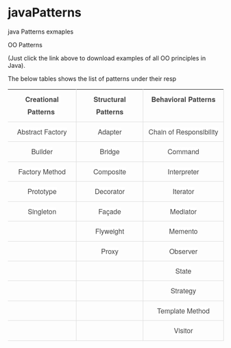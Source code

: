 # javaPatterns
java Patterns exmaples 

OO Patterns 


(Just click the link above to download examples of all OO principles in Java). 

The below tables shows the list of patterns under their resp
<table style="border-collapse: collapse; border: none;"><colgroup><col width="199"></col><col width="194"></col><col width="232"></col></colgroup><tbody>
<tr style="height: 0px;"><td style="border-bottom: solid #dddddd 1px; border-left: solid #dddddd 0px; border-right: solid #dddddd 1px; border-top: solid #dddddd 0px; padding: 8px 11px 8px 11px; vertical-align: top;"><div dir="ltr" style="line-height: 1.8409090909090908; margin-bottom: 0pt; margin-top: 0pt; text-align: center;">
<span style="background-color: white; color: #444444; font-style: normal; font-variant: normal; font-weight: 700; text-decoration: none; vertical-align: baseline; white-space: pre-wrap;"><span style="font-family: &quot;helvetica neue&quot; , &quot;arial&quot; , &quot;helvetica&quot; , sans-serif;">Creational Patterns </span></span></div>
</td><td style="border-bottom: solid #dddddd 1px; border-left: solid #dddddd 1px; border-right: solid #dddddd 1px; border-top: solid #dddddd 0px; padding: 8px 11px 8px 11px; vertical-align: top;"><div dir="ltr" style="line-height: 1.8409090909090908; margin-bottom: 0pt; margin-top: 0pt; text-align: center;">
<span style="background-color: white; color: #444444; font-style: normal; font-variant: normal; font-weight: 700; text-decoration: none; vertical-align: baseline; white-space: pre-wrap;"><span style="font-family: &quot;helvetica neue&quot; , &quot;arial&quot; , &quot;helvetica&quot; , sans-serif;">Structural Patterns</span></span></div>
</td><td style="border-bottom: solid #dddddd 1px; border-left: solid #dddddd 1px; border-right: solid #dddddd 1px; border-top: solid #dddddd 0px; padding: 8px 11px 8px 11px; vertical-align: top;"><div dir="ltr" style="line-height: 1.8409090909090908; margin-bottom: 0pt; margin-top: 0pt; text-align: center;">
<span style="background-color: white; color: #444444; font-style: normal; font-variant: normal; font-weight: 700; text-decoration: none; vertical-align: baseline; white-space: pre-wrap;"><span style="font-family: &quot;helvetica neue&quot; , &quot;arial&quot; , &quot;helvetica&quot; , sans-serif;">Behavioral Patterns</span></span></div>
</td></tr>
<tr style="height: 0px;"><td style="border-bottom: solid #dddddd 1px; border-left: solid #dddddd 0px; border-right: solid #dddddd 1px; border-top: solid #dddddd 1px; padding: 8px 11px 8px 11px; vertical-align: top;"><div dir="ltr" style="line-height: 1.8409090909090908; margin-bottom: 0pt; margin-top: 0pt; text-align: center;">
<span style="background-color: white; color: #444444; font-style: normal; font-variant: normal; font-weight: 400; text-decoration: none; vertical-align: baseline; white-space: pre-wrap;"><span style="font-family: &quot;helvetica neue&quot; , &quot;arial&quot; , &quot;helvetica&quot; , sans-serif;">Abstract Factory</span></span></div>
</td><td style="border-bottom: solid #dddddd 1px; border-left: solid #dddddd 1px; border-right: solid #dddddd 1px; border-top: solid #dddddd 1px; padding: 8px 11px 8px 11px; vertical-align: top;"><div dir="ltr" style="line-height: 1.8409090909090908; margin-bottom: 0pt; margin-top: 0pt; text-align: center;">
<span style="background-color: white; color: #444444; font-style: normal; font-variant: normal; font-weight: 400; text-decoration: none; vertical-align: baseline; white-space: pre-wrap;"><span style="font-family: &quot;helvetica neue&quot; , &quot;arial&quot; , &quot;helvetica&quot; , sans-serif;">Adapter</span></span></div>
</td><td style="border-bottom: solid #dddddd 1px; border-left: solid #dddddd 1px; border-right: solid #dddddd 1px; border-top: solid #dddddd 1px; padding: 8px 11px 8px 11px; vertical-align: top;"><div dir="ltr" style="line-height: 1.8409090909090908; margin-bottom: 0pt; margin-top: 0pt; text-align: center;">
<span style="background-color: white; color: #444444; font-style: normal; font-variant: normal; font-weight: 400; text-decoration: none; vertical-align: baseline; white-space: pre-wrap;"><span style="font-family: &quot;helvetica neue&quot; , &quot;arial&quot; , &quot;helvetica&quot; , sans-serif;">Chain of Responsibility</span></span></div>
</td></tr>
<tr style="height: 0px;"><td style="border-bottom: solid #dddddd 1px; border-left: solid #dddddd 0px; border-right: solid #dddddd 1px; border-top: solid #dddddd 1px; padding: 8px 11px 8px 11px; vertical-align: top;"><div dir="ltr" style="line-height: 1.8409090909090908; margin-bottom: 0pt; margin-top: 0pt; text-align: center;">
<span style="background-color: white; color: #444444; font-style: normal; font-variant: normal; font-weight: 400; text-decoration: none; vertical-align: baseline; white-space: pre-wrap;"><span style="font-family: &quot;helvetica neue&quot; , &quot;arial&quot; , &quot;helvetica&quot; , sans-serif;">Builder</span></span></div>
</td><td style="border-bottom: solid #dddddd 1px; border-left: solid #dddddd 1px; border-right: solid #dddddd 1px; border-top: solid #dddddd 1px; padding: 8px 11px 8px 11px; vertical-align: top;"><div dir="ltr" style="line-height: 1.8409090909090908; margin-bottom: 0pt; margin-top: 0pt; text-align: center;">
<span style="background-color: white; color: #444444; font-style: normal; font-variant: normal; font-weight: 400; text-decoration: none; vertical-align: baseline; white-space: pre-wrap;"><span style="font-family: &quot;helvetica neue&quot; , &quot;arial&quot; , &quot;helvetica&quot; , sans-serif;">Bridge</span></span></div>
</td><td style="border-bottom: solid #dddddd 1px; border-left: solid #dddddd 1px; border-right: solid #dddddd 1px; border-top: solid #dddddd 1px; padding: 8px 11px 8px 11px; vertical-align: top;"><div dir="ltr" style="line-height: 1.8409090909090908; margin-bottom: 0pt; margin-top: 0pt; text-align: center;">
<span style="background-color: white; color: #444444; font-style: normal; font-variant: normal; font-weight: 400; text-decoration: none; vertical-align: baseline; white-space: pre-wrap;"><span style="font-family: &quot;helvetica neue&quot; , &quot;arial&quot; , &quot;helvetica&quot; , sans-serif;">Command</span></span></div>
</td></tr>
<tr style="height: 0px;"><td style="border-bottom: solid #dddddd 1px; border-left: solid #dddddd 0px; border-right: solid #dddddd 1px; border-top: solid #dddddd 1px; padding: 8px 11px 8px 11px; vertical-align: top;"><div dir="ltr" style="line-height: 1.8409090909090908; margin-bottom: 0pt; margin-top: 0pt; text-align: center;">
<span style="background-color: white; color: #444444; font-style: normal; font-variant: normal; font-weight: 400; text-decoration: none; vertical-align: baseline; white-space: pre-wrap;"><span style="font-family: &quot;helvetica neue&quot; , &quot;arial&quot; , &quot;helvetica&quot; , sans-serif;">Factory Method</span></span></div>
</td><td style="border-bottom: solid #dddddd 1px; border-left: solid #dddddd 1px; border-right: solid #dddddd 1px; border-top: solid #dddddd 1px; padding: 8px 11px 8px 11px; vertical-align: top;"><div dir="ltr" style="line-height: 1.8409090909090908; margin-bottom: 0pt; margin-top: 0pt; text-align: center;">
<span style="background-color: white; color: #444444; font-style: normal; font-variant: normal; font-weight: 400; text-decoration: none; vertical-align: baseline; white-space: pre-wrap;"><span style="font-family: &quot;helvetica neue&quot; , &quot;arial&quot; , &quot;helvetica&quot; , sans-serif;">Composite</span></span></div>
</td><td style="border-bottom: solid #dddddd 1px; border-left: solid #dddddd 1px; border-right: solid #dddddd 1px; border-top: solid #dddddd 1px; padding: 8px 11px 8px 11px; vertical-align: top;"><div dir="ltr" style="line-height: 1.8409090909090908; margin-bottom: 0pt; margin-top: 0pt; text-align: center;">
<span style="background-color: white; color: #444444; font-style: normal; font-variant: normal; font-weight: 400; text-decoration: none; vertical-align: baseline; white-space: pre-wrap;"><span style="font-family: &quot;helvetica neue&quot; , &quot;arial&quot; , &quot;helvetica&quot; , sans-serif;">Interpreter</span></span></div>
</td></tr>
<tr style="height: 0px;"><td style="border-bottom: solid #dddddd 1px; border-left: solid #dddddd 0px; border-right: solid #dddddd 1px; border-top: solid #dddddd 1px; padding: 8px 11px 8px 11px; vertical-align: top;"><div dir="ltr" style="line-height: 1.8409090909090908; margin-bottom: 0pt; margin-top: 0pt; text-align: center;">
<span style="background-color: white; color: #444444; font-style: normal; font-variant: normal; font-weight: 400; text-decoration: none; vertical-align: baseline; white-space: pre-wrap;"><span style="font-family: &quot;helvetica neue&quot; , &quot;arial&quot; , &quot;helvetica&quot; , sans-serif;">Prototype</span></span></div>
</td><td style="border-bottom: solid #dddddd 1px; border-left: solid #dddddd 1px; border-right: solid #dddddd 1px; border-top: solid #dddddd 1px; padding: 8px 11px 8px 11px; vertical-align: top;"><div dir="ltr" style="line-height: 1.8409090909090908; margin-bottom: 0pt; margin-top: 0pt; text-align: center;">
<span style="background-color: white; color: #444444; font-style: normal; font-variant: normal; font-weight: 400; text-decoration: none; vertical-align: baseline; white-space: pre-wrap;"><span style="font-family: &quot;helvetica neue&quot; , &quot;arial&quot; , &quot;helvetica&quot; , sans-serif;">Decorator</span></span></div>
</td><td style="border-bottom: solid #dddddd 1px; border-left: solid #dddddd 1px; border-right: solid #dddddd 1px; border-top: solid #dddddd 1px; padding: 8px 11px 8px 11px; vertical-align: top;"><div dir="ltr" style="line-height: 1.8409090909090908; margin-bottom: 0pt; margin-top: 0pt; text-align: center;">
<span style="background-color: white; color: #444444; font-style: normal; font-variant: normal; font-weight: 400; text-decoration: none; vertical-align: baseline; white-space: pre-wrap;"><span style="font-family: &quot;helvetica neue&quot; , &quot;arial&quot; , &quot;helvetica&quot; , sans-serif;">Iterator</span></span></div>
</td></tr>
<tr style="height: 0px;"><td style="border-bottom: solid #dddddd 1px; border-left: solid #dddddd 0px; border-right: solid #dddddd 1px; border-top: solid #dddddd 1px; padding: 8px 11px 8px 11px; vertical-align: top;"><div dir="ltr" style="line-height: 1.8409090909090908; margin-bottom: 0pt; margin-top: 0pt; text-align: center;">
<span style="background-color: white; color: #444444; font-style: normal; font-variant: normal; font-weight: 400; text-decoration: none; vertical-align: baseline; white-space: pre-wrap;"><span style="font-family: &quot;helvetica neue&quot; , &quot;arial&quot; , &quot;helvetica&quot; , sans-serif;">Singleton</span></span></div>
</td><td style="border-bottom: solid #dddddd 1px; border-left: solid #dddddd 1px; border-right: solid #dddddd 1px; border-top: solid #dddddd 1px; padding: 8px 11px 8px 11px; vertical-align: top;"><div dir="ltr" style="line-height: 1.8409090909090908; margin-bottom: 0pt; margin-top: 0pt; text-align: center;">
<span style="background-color: white; color: #444444; font-style: normal; font-variant: normal; font-weight: 400; text-decoration: none; vertical-align: baseline; white-space: pre-wrap;"><span style="font-family: &quot;helvetica neue&quot; , &quot;arial&quot; , &quot;helvetica&quot; , sans-serif;">Façade</span></span></div>
</td><td style="border-bottom: solid #dddddd 1px; border-left: solid #dddddd 1px; border-right: solid #dddddd 1px; border-top: solid #dddddd 1px; padding: 8px 11px 8px 11px; vertical-align: top;"><div dir="ltr" style="line-height: 1.8409090909090908; margin-bottom: 0pt; margin-top: 0pt; text-align: center;">
<span style="background-color: white; color: #444444; font-style: normal; font-variant: normal; font-weight: 400; text-decoration: none; vertical-align: baseline; white-space: pre-wrap;"><span style="font-family: &quot;helvetica neue&quot; , &quot;arial&quot; , &quot;helvetica&quot; , sans-serif;">Mediator</span></span></div>
</td></tr>
<tr style="height: 0px;"><td style="border-bottom: solid #dddddd 1px; border-left: solid #dddddd 0px; border-right: solid #dddddd 1px; border-top: solid #dddddd 1px; padding: 8px 11px 8px 11px; vertical-align: top;"><span style="font-family: &quot;helvetica neue&quot; , &quot;arial&quot; , &quot;helvetica&quot; , sans-serif;"><br /></span></td><td style="border-bottom: solid #dddddd 1px; border-left: solid #dddddd 1px; border-right: solid #dddddd 1px; border-top: solid #dddddd 1px; padding: 8px 11px 8px 11px; vertical-align: top;"><div dir="ltr" style="line-height: 1.8409090909090908; margin-bottom: 0pt; margin-top: 0pt; text-align: center;">
<span style="background-color: white; color: #444444; font-style: normal; font-variant: normal; font-weight: 400; text-decoration: none; vertical-align: baseline; white-space: pre-wrap;"><span style="font-family: &quot;helvetica neue&quot; , &quot;arial&quot; , &quot;helvetica&quot; , sans-serif;">Flyweight</span></span></div>
</td><td style="border-bottom: solid #dddddd 1px; border-left: solid #dddddd 1px; border-right: solid #dddddd 1px; border-top: solid #dddddd 1px; padding: 8px 11px 8px 11px; vertical-align: top;"><div dir="ltr" style="line-height: 1.8409090909090908; margin-bottom: 0pt; margin-top: 0pt; text-align: center;">
<span style="background-color: white; color: #444444; font-style: normal; font-variant: normal; font-weight: 400; text-decoration: none; vertical-align: baseline; white-space: pre-wrap;"><span style="font-family: &quot;helvetica neue&quot; , &quot;arial&quot; , &quot;helvetica&quot; , sans-serif;">Memento</span></span></div>
</td></tr>
<tr style="height: 0px;"><td style="border-bottom: solid #dddddd 1px; border-left: solid #dddddd 0px; border-right: solid #dddddd 1px; border-top: solid #dddddd 1px; padding: 8px 11px 8px 11px; vertical-align: top;"><span style="font-family: &quot;helvetica neue&quot; , &quot;arial&quot; , &quot;helvetica&quot; , sans-serif;"><br /></span></td><td style="border-bottom: solid #dddddd 1px; border-left: solid #dddddd 1px; border-right: solid #dddddd 1px; border-top: solid #dddddd 1px; padding: 8px 11px 8px 11px; vertical-align: top;"><div dir="ltr" style="line-height: 1.8409090909090908; margin-bottom: 0pt; margin-top: 0pt; text-align: center;">
<span style="background-color: white; color: #444444; font-style: normal; font-variant: normal; font-weight: 400; text-decoration: none; vertical-align: baseline; white-space: pre-wrap;"><span style="font-family: &quot;helvetica neue&quot; , &quot;arial&quot; , &quot;helvetica&quot; , sans-serif;">Proxy</span></span></div>
</td><td style="border-bottom: solid #dddddd 1px; border-left: solid #dddddd 1px; border-right: solid #dddddd 1px; border-top: solid #dddddd 1px; padding: 8px 11px 8px 11px; vertical-align: top;"><div dir="ltr" style="line-height: 1.8409090909090908; margin-bottom: 0pt; margin-top: 0pt; text-align: center;">
<span style="background-color: white; color: #444444; font-style: normal; font-variant: normal; font-weight: 400; text-decoration: none; vertical-align: baseline; white-space: pre-wrap;"><span style="font-family: &quot;helvetica neue&quot; , &quot;arial&quot; , &quot;helvetica&quot; , sans-serif;">Observer</span></span></div>
</td></tr>
<tr style="height: 0px;"><td style="border-bottom: solid #dddddd 1px; border-left: solid #dddddd 0px; border-right: solid #dddddd 1px; border-top: solid #dddddd 1px; padding: 8px 11px 8px 11px; vertical-align: top;"><span style="font-family: &quot;helvetica neue&quot; , &quot;arial&quot; , &quot;helvetica&quot; , sans-serif;"><br /></span></td><td style="border-bottom: solid #dddddd 1px; border-left: solid #dddddd 1px; border-right: solid #dddddd 1px; border-top: solid #dddddd 1px; padding: 8px 11px 8px 11px; vertical-align: top;"><span style="font-family: &quot;helvetica neue&quot; , &quot;arial&quot; , &quot;helvetica&quot; , sans-serif;"><br /></span></td><td style="border-bottom: solid #dddddd 1px; border-left: solid #dddddd 1px; border-right: solid #dddddd 1px; border-top: solid #dddddd 1px; padding: 8px 11px 8px 11px; vertical-align: top;"><div dir="ltr" style="line-height: 1.8409090909090908; margin-bottom: 0pt; margin-top: 0pt; text-align: center;">
<span style="background-color: white; color: #444444; font-style: normal; font-variant: normal; font-weight: 400; text-decoration: none; vertical-align: baseline; white-space: pre-wrap;"><span style="font-family: &quot;helvetica neue&quot; , &quot;arial&quot; , &quot;helvetica&quot; , sans-serif;">State</span></span></div>
</td></tr>
<tr style="height: 0px;"><td style="border-bottom: solid #dddddd 1px; border-left: solid #dddddd 0px; border-right: solid #dddddd 1px; border-top: solid #dddddd 1px; padding: 8px 11px 8px 11px; vertical-align: top;"><span style="font-family: &quot;helvetica neue&quot; , &quot;arial&quot; , &quot;helvetica&quot; , sans-serif;"><br /></span></td><td style="border-bottom: solid #dddddd 1px; border-left: solid #dddddd 1px; border-right: solid #dddddd 1px; border-top: solid #dddddd 1px; padding: 8px 11px 8px 11px; vertical-align: top;"><span style="font-family: &quot;helvetica neue&quot; , &quot;arial&quot; , &quot;helvetica&quot; , sans-serif;"><br /></span></td><td style="border-bottom: solid #dddddd 1px; border-left: solid #dddddd 1px; border-right: solid #dddddd 1px; border-top: solid #dddddd 1px; padding: 8px 11px 8px 11px; vertical-align: top;"><div dir="ltr" style="line-height: 1.8409090909090908; margin-bottom: 0pt; margin-top: 0pt; text-align: center;">
<span style="background-color: white; color: #444444; font-style: normal; font-variant: normal; font-weight: 400; text-decoration: none; vertical-align: baseline; white-space: pre-wrap;"><span style="font-family: &quot;helvetica neue&quot; , &quot;arial&quot; , &quot;helvetica&quot; , sans-serif;">Strategy</span></span></div>
</td></tr>
<tr style="height: 0px;"><td style="border-bottom: solid #dddddd 1px; border-left: solid #dddddd 0px; border-right: solid #dddddd 1px; border-top: solid #dddddd 1px; padding: 8px 11px 8px 11px; vertical-align: top;"><span style="font-family: &quot;helvetica neue&quot; , &quot;arial&quot; , &quot;helvetica&quot; , sans-serif;"><br /></span></td><td style="border-bottom: solid #dddddd 1px; border-left: solid #dddddd 1px; border-right: solid #dddddd 1px; border-top: solid #dddddd 1px; padding: 8px 11px 8px 11px; vertical-align: top;"><span style="font-family: &quot;helvetica neue&quot; , &quot;arial&quot; , &quot;helvetica&quot; , sans-serif;"><br /></span></td><td style="border-bottom: solid #dddddd 1px; border-left: solid #dddddd 1px; border-right: solid #dddddd 1px; border-top: solid #dddddd 1px; padding: 8px 11px 8px 11px; vertical-align: top;"><div dir="ltr" style="line-height: 1.8409090909090908; margin-bottom: 0pt; margin-top: 0pt; text-align: center;">
<span style="background-color: white; color: #444444; font-style: normal; font-variant: normal; font-weight: 400; text-decoration: none; vertical-align: baseline; white-space: pre-wrap;"><span style="font-family: &quot;helvetica neue&quot; , &quot;arial&quot; , &quot;helvetica&quot; , sans-serif;">Template Method</span></span></div>
</td></tr>
<tr style="height: 0px;"><td style="border-bottom: solid #dddddd 1px; border-left: solid #dddddd 0px; border-right: solid #dddddd 1px; border-top: solid #dddddd 1px; padding: 8px 11px 8px 11px; vertical-align: top;"><span style="font-family: &quot;helvetica neue&quot; , &quot;arial&quot; , &quot;helvetica&quot; , sans-serif;"><br /></span></td><td style="border-bottom: solid #dddddd 1px; border-left: solid #dddddd 1px; border-right: solid #dddddd 1px; border-top: solid #dddddd 1px; padding: 8px 11px 8px 11px; vertical-align: top;"><span style="font-family: &quot;helvetica neue&quot; , &quot;arial&quot; , &quot;helvetica&quot; , sans-serif;"><br /></span></td><td style="border-bottom: solid #dddddd 1px; border-left: solid #dddddd 1px; border-right: solid #dddddd 1px; border-top: solid #dddddd 1px; padding: 8px 11px 8px 11px; vertical-align: top;"><div dir="ltr" style="line-height: 1.8409090909090908; margin-bottom: 0pt; margin-top: 0pt; text-align: center;">
<span style="background-color: white; color: #444444; font-style: normal; font-variant: normal; font-weight: 400; text-decoration: none; vertical-align: baseline; white-space: pre-wrap;"><span style="font-family: &quot;helvetica neue&quot; , &quot;arial&quot; , &quot;helvetica&quot; , sans-serif;">Visitor</span></span></div>
</td></tr>
</tbody></table>
